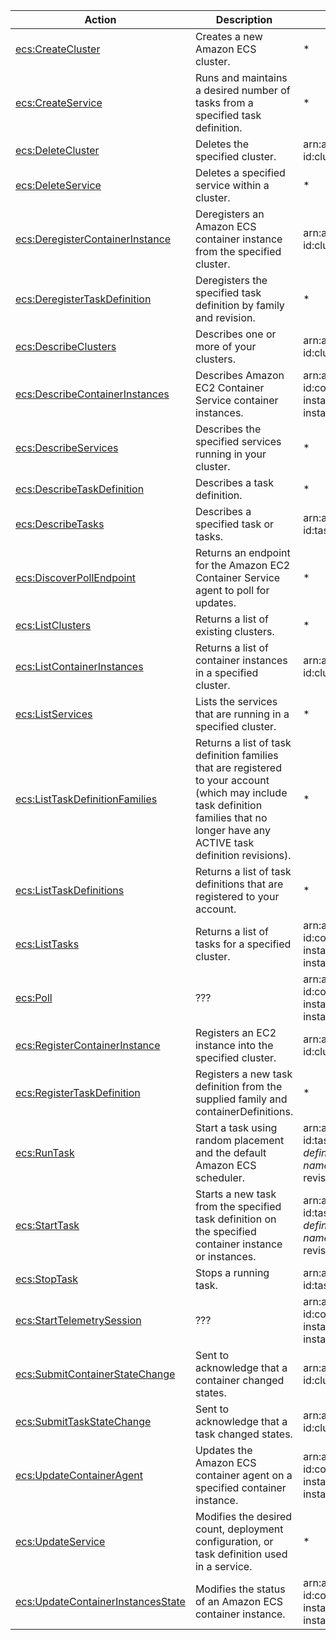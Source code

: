 | Action | Description | Resource | Condition |
| --- | --- | --- | --- |
| [ecs:CreateCluster](http://docs.aws.amazon.com/AmazonECS/latest/APIReference/API_CreateCluster.html) | Creates a new Amazon ECS cluster. | * | - |
| [ecs:CreateService](http://docs.aws.amazon.com/AmazonECS/latest/APIReference/API_CreateService.html) | Runs and maintains a desired number of tasks from a specified task definition. | * | - |
| [ecs:DeleteCluster](http://docs.aws.amazon.com/AmazonECS/latest/APIReference/API_DeleteCluster.html) | Deletes the specified cluster. | arn:aws:ecs:$region:$account-id:cluster/$cluster-name | - |
| [ecs:DeleteService](http://docs.aws.amazon.com/AmazonECS/latest/APIReference/API_DeleteService.html) | Deletes a specified service within a cluster. | * | - |
| [ecs:DeregisterContainerInstance](http://docs.aws.amazon.com/AmazonECS/latest/APIReference/API_DeregisterContainerInstance.html) | Deregisters an Amazon ECS container instance from the specified cluster. | arn:aws:ecs:$region:$account-id:cluster/$cluster-name | - |
| [ecs:DeregisterTaskDefinition](http://docs.aws.amazon.com/AmazonECS/latest/APIReference/API_DeregisterTaskDefinition.html) | Deregisters the specified task definition by family and revision. | * | - |
| [ecs:DescribeClusters](http://docs.aws.amazon.com/AmazonECS/latest/APIReference/API_DescribeClusters.html) | Describes one or more of your clusters. | arn:aws:ecs:$region:$account-id:cluster/$cluster-name | - |
| [ecs:DescribeContainerInstances](http://docs.aws.amazon.com/AmazonECS/latest/APIReference/API_DescribeContainerInstances.html) | Describes Amazon EC2 Container Service container instances. | arn:aws:ecs:$region:$account-id:container-instance/$container-instance-id | ecs:cluster |
| [ecs:DescribeServices](http://docs.aws.amazon.com/AmazonECS/latest/APIReference/API_DescribeServices.html) | Describes the specified services running in your cluster. | * | - |
| [ecs:DescribeTaskDefinition](http://docs.aws.amazon.com/AmazonECS/latest/APIReference/API_DescribeTaskDefinition.html) | Describes a task definition. | * | - |
| [ecs:DescribeTasks](http://docs.aws.amazon.com/AmazonECS/latest/APIReference/API_DescribeTasks.html) | Describes a specified task or tasks. | arn:aws:ecs:$region:$account-id:task/$task-id | ecs:cluster |
| [ecs:DiscoverPollEndpoint](http://docs.aws.amazon.com/AmazonECS/latest/APIReference/API_DiscoverPollEndpoint.html) | Returns an endpoint for the Amazon EC2 Container Service agent to poll for updates. | * | - |
| [ecs:ListClusters](http://docs.aws.amazon.com/AmazonECS/latest/APIReference/API_ListClusters.html) | Returns a list of existing clusters. | * | - |
| [ecs:ListContainerInstances](http://docs.aws.amazon.com/AmazonECS/latest/APIReference/API_ListContainerInstances.html) | Returns a list of container instances in a specified cluster. | arn:aws:ecs:$region:$account-id:cluster/$cluster-name | - |
| [ecs:ListServices](http://docs.aws.amazon.com/AmazonECS/latest/APIReference/API_ListServices.html) | Lists the services that are running in a specified cluster. | * | - |
| [ecs:ListTaskDefinitionFamilies](http://docs.aws.amazon.com/AmazonECS/latest/APIReference/API_ListTaskDefinitionFamilies.html) | Returns a list of task definition families that are registered to your account (which may include task definition families that no longer have any ACTIVE task definition revisions). | * | - |
| [ecs:ListTaskDefinitions](http://docs.aws.amazon.com/AmazonECS/latest/APIReference/API_ListTaskDefinitions.html) | Returns a list of task definitions that are registered to your account. | * | - |
| [ecs:ListTasks](http://docs.aws.amazon.com/AmazonECS/latest/APIReference/API_ListTasks.html) | Returns a list of tasks for a specified cluster. | arn:aws:ecs:$region:$account-id:container-instance/$container-instance-id | ecs:cluster |
| [ecs:Poll](http://docs.aws.amazon.com/AmazonECS/latest/APIReference/API_Poll.html) | ??? | arn:aws:ecs:$region:$account-id:container-instance/$container-instance-id | ecs:cluster |
| [ecs:RegisterContainerInstance](http://docs.aws.amazon.com/AmazonECS/latest/APIReference/API_RegisterContainerInstance.html) | Registers an EC2 instance into the specified cluster. | arn:aws:ecs:$region:$account-id:cluster/$cluster-name | - |
| [ecs:RegisterTaskDefinition](http://docs.aws.amazon.com/AmazonECS/latest/APIReference/API_RegisterTaskDefinition.html) | Registers a new task definition from the supplied family and containerDefinitions. | * | - |
| [ecs:RunTask](http://docs.aws.amazon.com/AmazonECS/latest/APIReference/API_RunTask.html) | Start a task using random placement and the default Amazon ECS scheduler. | arn:aws:ecs:$region:$account-id:task-definition/$task-definition-family-name:$task-definition-revision-number | ecs:cluster |
| [ecs:StartTask](http://docs.aws.amazon.com/AmazonECS/latest/APIReference/API_StartTask.html) | Starts a new task from the specified task definition on the specified container instance or instances. | arn:aws:ecs:$region:$account-id:task-definition/$task-definition-family-name:$task-definition-revision-number | ecs:cluster, ecs:container-instances |
| [ecs:StopTask](http://docs.aws.amazon.com/AmazonECS/latest/APIReference/API_StopTask.html) | Stops a running task. | arn:aws:ecs:$region:$account-id:task/$task-id | ecs:cluster |
| [ecs:StartTelemetrySession](http://docs.aws.amazon.com/AmazonECS/latest/APIReference/API_StartTelemetrySession.html) | ??? | arn:aws:ecs:$region:$account-id:container-instance/$container-instance-id | ecs:cluster |
| [ecs:SubmitContainerStateChange](http://docs.aws.amazon.com/AmazonECS/latest/APIReference/API_SubmitContainerStateChange.html) | Sent to acknowledge that a container changed states. | arn:aws:ecs:$region:$account-id:cluster/$cluster-name | - |
| [ecs:SubmitTaskStateChange](http://docs.aws.amazon.com/AmazonECS/latest/APIReference/API_SubmitTaskStateChange.html) | Sent to acknowledge that a task changed states. | arn:aws:ecs:$region:$account-id:cluster/$cluster-name | - |
| [ecs:UpdateContainerAgent](http://docs.aws.amazon.com/AmazonECS/latest/APIReference/API_UpdateContainerAgent.html) | Updates the Amazon ECS container agent on a specified container instance. | arn:aws:ecs:$region:$account-id:container-instance/$container-instance-id | ecs:cluster |
| [ecs:UpdateService](http://docs.aws.amazon.com/AmazonECS/latest/APIReference/API_UpdateService.html) | Modifies the desired count, deployment configuration, or task definition used in a service. | * | - |
| [ecs:UpdateContainerInstancesState](http://docs.aws.amazon.com/AmazonECS/latest/APIReference/API_UpdateContainerInstancesState.html) | Modifies the status of an Amazon ECS container instance. | arn:aws:ecs:$region:$account-id:container-instance/$container-instance-id | ecs:cluster |

